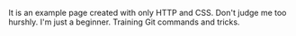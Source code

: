 It is an example page created with only HTTP and CSS.
Don't judge me too hurshly. I'm just a beginner.
Training Git commands and tricks.
